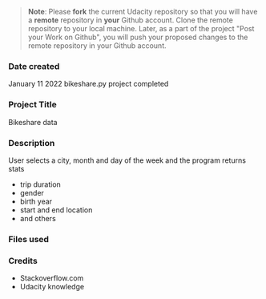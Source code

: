 >**Note**: Please **fork** the current Udacity repository so that you will have a **remote** repository in **your** Github account. Clone the remote repository to your local machine. Later, as a part of the project "Post your Work on Github", you will push your proposed changes to the remote repository in your Github account.

### Date created
January 11 2022 bikeshare.py project completed

### Project Title
Bikeshare data

### Description
User selects a city, month and day of the week and the program returns stats
- trip duration
- gender
- birth year
- start and end location
- and others

### Files used


### Credits
- Stackoverflow.com
- Udacity knowledge
